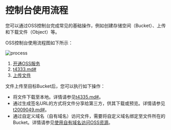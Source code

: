 # 控制台使用流程

您可以通过OSS控制台完成常见的基础操作，例如创建存储空间（Bucket）、上传和下载文件（Object）等。

OSS控制台使用流程图如下所示：

![process](https://static-aliyun-doc.oss-accelerate.aliyuncs.com/assets/img/zh-CN/0844458061/p203792.jpg)

1.  [开通OSS服务](/intl.zh-CN/控制台用户指南/开通OSS服务.md)
2.  [t4333.md\#](/intl.zh-CN/快速入门/控制台快速入门/创建存储空间.md)
3.  [上传文件](/intl.zh-CN/快速入门/控制台快速入门/上传文件.md)

文件上传至目标Bucket后，您可以执行如下操作：

-   将文件下载至本地。详情请参见[t4335.md\#](/intl.zh-CN/快速入门/控制台快速入门/下载文件.md)。
-   通过生成签名URL的方式将文件分享给第三方，供其下载或预览。详情请参见[t2009049.md\#](/intl.zh-CN/快速入门/控制台快速入门/分享文件.md)。
-   通过自定义域名（自有域名）访问文件，需要将自定义域名绑定至文件所在的Bucket。详情请参见[使用自有域名访问OSS资源](/intl.zh-CN/快速入门/控制台快速入门/使用自有域名访问OSS资源.md)。

